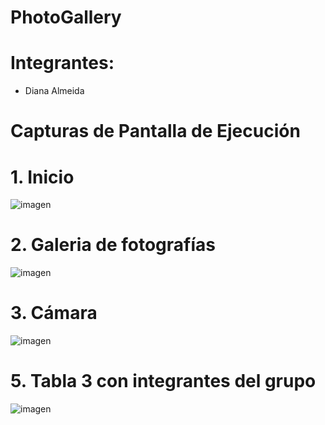 # PhotoGallery

# Integrantes:

- Diana Almeida

# Capturas de Pantalla de Ejecución
# 1. Inicio

![imagen](https://user-images.githubusercontent.com/58041267/170919965-78f16795-8356-448b-9e01-c4163ff1cc8e.png)
#
# 2. Galeria de fotografías
![imagen](https://user-images.githubusercontent.com/58041267/170920011-56a805ed-4cca-4761-8f99-e595ad251568.png)
#
# 3. Cámara
![imagen](https://user-images.githubusercontent.com/58041267/170920056-4d3606d2-b109-46be-b920-db4de89992c7.png)
#
# 5. Tabla 3 con integrantes del grupo
![imagen](https://user-images.githubusercontent.com/58041267/170920095-9cf15368-3ade-4128-8328-46c4aec35d0c.png)
#
